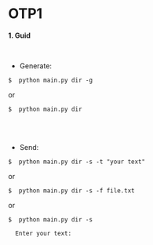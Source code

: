 # OTP1




 **1. Guid**

 
<br/>

 - Generate:
 
```console
$  python main.py dir -g                              
``` 
or

```console
$  python main.py dir                             
``` 



<br/><br />

- Send:

```console 
$  python main.py dir -s -t "your text"                                       
```
or

```console 
$  python main.py dir -s -f file.txt                                       
```
or

```console
$  python main.py dir -s                             
```  
      Enter your text:

 

